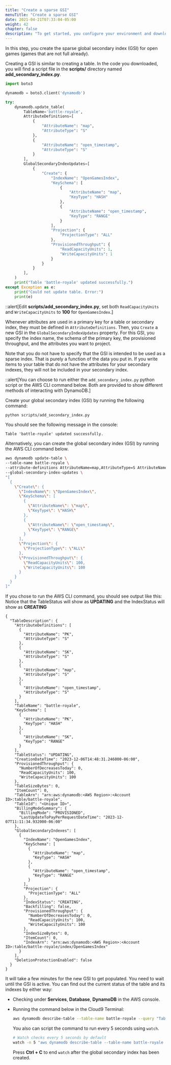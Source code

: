 ```yaml
---
title: "Create a sparse GSI"
menuTitle: "Create a sparse GSI"
date: 2021-04-21T07:33:04-05:00
weight: 42
chapter: false
description: "To get started, you configure your environment and download code that you use during the lab."
---
```


In this step, you create the sparse global secondary index (GSI) for open games (games that are not full already).

Creating a GSI is similar to creating a table. In the code you downloaded, you will find a script file in the **scripts/** directory named **add_secondary_index.py**.

```python
import boto3

dynamodb = boto3.client('dynamodb')

try:
    dynamodb.update_table(
        TableName='battle-royale',
        AttributeDefinitions=[
            {
                "AttributeName": "map",
                "AttributeType": "S"
            },
            {
                "AttributeName": "open_timestamp",
                "AttributeType": "S"
            }
        ],
        GlobalSecondaryIndexUpdates=[
            {
                "Create": {
                    "IndexName": "OpenGamesIndex",
                    "KeySchema": [
                        {
                            "AttributeName": "map",
                            "KeyType": "HASH"
                        },
                        {
                            "AttributeName": "open_timestamp",
                            "KeyType": "RANGE"
                        }
                    ],
                    "Projection": {
                        "ProjectionType": "ALL"
                    },
                    "ProvisionedThroughput": {
                        "ReadCapacityUnits": 1,
                        "WriteCapacityUnits": 1
                    }
                }
            }
        ],
    )
    print("Table 'battle-royale' updated successfully.")
except Exception as e:
    print("Could not update table. Error:")
    print(e)
```

::alert[Edit **scripts/add_secondary_index.py**, set both `ReadCapacityUnits` and `WriteCapacityUnits` to **100** for `OpenGamesIndex`.]

Whenever attributes are used in a primary key for a table or secondary index, they must be defined in `AttributeDefinitions`. Then, you `Create` a new GSI in the `GlobalSecondaryIndexUpdates` property. For this GSI, you specify the index name, the schema of the primary key, the provisioned throughput, and the attributes you want to project. 

Note that you do not have to specify that the GSI is intended to be used as a sparse index. That is purely a function of the data you put in. If you write items to your table that do not have the attributes for your secondary indexes, they will not be included in your secondary index.

::alert[You can choose to run either the `add_secondary_index.py` python script or the AWS CLI command below. Both are provided to show different methods of interacting with DynamoDB.]

Create your global secondary index (GSI) by running the following command:

```sh
python scripts/add_secondary_index.py
```

You should see the following message in the console:

```text
Table 'battle-royale' updated successfully.
```

Alternatively, you can create the global secondary index (GSI) by running the AWS CLI command below.

```sh
aws dynamodb update-table \
--table-name battle-royale \
--attribute-definitions AttributeName=map,AttributeType=S AttributeName=open_timestamp,AttributeType=S \
--global-secondary-index-updates \
"[
  {
    \"Create\": {
      \"IndexName\": \"OpenGamesIndex\",
      \"KeySchema\": [
        {
          \"AttributeName\": \"map\",
          \"KeyType\": \"HASH\"
        },
        {
          \"AttributeName\": \"open_timestamp\",
          \"KeyType\": \"RANGE\"
        }
      ],
      \"Projection\": {
        \"ProjectionType\": \"ALL\"
      },
      \"ProvisionedThroughput\": {
        \"ReadCapacityUnits\": 100,
        \"WriteCapacityUnits\": 100
      }
    }
  }
]"
```

If you chose to run the AWS CLI command, you should see output like this:  
Notice that the TableStatus will show as **UPDATING** and the IndexStatus will   show as **CREATING**

```text
{
  "TableDescription": {
    "AttributeDefinitions": [
      {
        "AttributeName": "PK",
        "AttributeType": "S"
      },
      {
        "AttributeName": "SK",
        "AttributeType": "S"
      },
      {
        "AttributeName": "map",
        "AttributeType": "S"
      },
      {
        "AttributeName": "open_timestamp",
        "AttributeType": "S"
      }
    ],
    "TableName": "battle-royale",
    "KeySchema": [
      {
        "AttributeName": "PK",
        "KeyType": "HASH"
      },
      {
        "AttributeName": "SK",
        "KeyType": "RANGE"
      }
    ],
    "TableStatus": "UPDATING",
    "CreationDateTime": "2023-12-06T14:48:31.246000-06:00",
    "ProvisionedThroughput": {
      "NumberOfDecreasesToday": 0,
      "ReadCapacityUnits": 100,
      "WriteCapacityUnits": 100
    },
    "TableSizeBytes": 0,
    "ItemCount": 0,
    "TableArn": "arn:aws:dynamodb:<AWS Region>:<Account ID>:table/battle-royale",
    "TableId": "<Unique ID>",
    "BillingModeSummary": {
      "BillingMode": "PROVISIONED",
      "LastUpdateToPayPerRequestDateTime": "2023-12-07T11:11:34.932000-06:00"
    },
    "GlobalSecondaryIndexes": [
      {
        "IndexName": "OpenGamesIndex",
        "KeySchema": [
          {
            "AttributeName": "map",
            "KeyType": "HASH"
          },
          {
            "AttributeName": "open_timestamp",
            "KeyType": "RANGE"
          }
        ],
        "Projection": {
          "ProjectionType": "ALL"
        },
        "IndexStatus": "CREATING",
        "Backfilling": false,
        "ProvisionedThroughput": {
          "NumberOfDecreasesToday": 0,
          "ReadCapacityUnits": 100,
          "WriteCapacityUnits": 100
        },
        "IndexSizeBytes": 0,
        "ItemCount": 0,
        "IndexArn": "arn:aws:dynamodb:<AWS Region>:<Account ID>:table/battle-royale/index/OpenGamesIndex"
      }
    ],
    "DeletionProtectionEnabled": false
  }
}
```

It will take a few minutes for the new GSI to get populated. You need to wait until the GSI is active. You can find out the current status of the table and its indexes by either way:

- Checking under **Services**, **Database**, **DynamoDB** in the AWS console.

- Running the command below in the Cloud9 Terminal:
    ```sh
    aws dynamodb describe-table --table-name battle-royale --query "Table.GlobalSecondaryIndexes[].IndexStatus"
    ```
    You also can script the command to run every 5 seconds using `watch`.
    ```bash
    # Watch checks every 5 seconds by default
    watch -n 5 "aws dynamodb describe-table --table-name battle-royale --query \"Table.GlobalSecondaryIndexes[].IndexStatus\""
    ```
    Press **Ctrl + C** to end `watch` after the global secondary index has been created.
